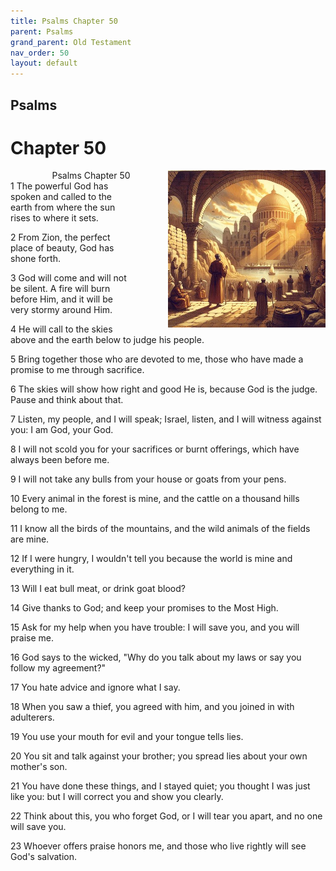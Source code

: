 ```yaml
---
title: Psalms Chapter 50
parent: Psalms
grand_parent: Old Testament
nav_order: 50
layout: default
---
```


## Psalms

# Chapter 50

<div style="clear: both; text-align: right;">
    <img src="/assets/Image/Psalms/500/50.jpg" alt="Psalms Chapter 50" class="chapter-image" style="max-width: 50%; height: auto; float: right; margin: 0 0 10px 10px; padding-left: 10%;">
    <figcaption style="font-size: 14px;">Psalms Chapter 50</figcaption>
</div>
1 The powerful God has spoken and called to the earth from where the sun rises to where it sets.

2 From Zion, the perfect place of beauty, God has shone forth.

3 God will come and will not be silent. A fire will burn before Him, and it will be very stormy around Him.

4 He will call to the skies above and the earth below to judge his people.

5 Bring together those who are devoted to me, those who have made a promise to me through sacrifice.

6 The skies will show how right and good He is, because God is the judge. Pause and think about that.

7 Listen, my people, and I will speak; Israel, listen, and I will witness against you: I am God, your God.

8 I will not scold you for your sacrifices or burnt offerings, which have always been before me.

9 I will not take any bulls from your house or goats from your pens.

10 Every animal in the forest is mine, and the cattle on a thousand hills belong to me.

11 I know all the birds of the mountains, and the wild animals of the fields are mine.

12 If I were hungry, I wouldn't tell you because the world is mine and everything in it.

13 Will I eat bull meat, or drink goat blood?

14 Give thanks to God; and keep your promises to the Most High.

15 Ask for my help when you have trouble: I will save you, and you will praise me.

16 God says to the wicked, "Why do you talk about my laws or say you follow my agreement?"

17 You hate advice and ignore what I say.

18 When you saw a thief, you agreed with him, and you joined in with adulterers.

19 You use your mouth for evil and your tongue tells lies.

20 You sit and talk against your brother; you spread lies about your own mother's son.

21 You have done these things, and I stayed quiet; you thought I was just like you: but I will correct you and show you clearly.

22 Think about this, you who forget God, or I will tear you apart, and no one will save you.

23 Whoever offers praise honors me, and those who live rightly will see God's salvation.


